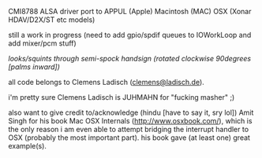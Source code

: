 CMI8788 ALSA driver port to APPUL (Apple) Macintosh (MAC) OSX
(Xonar HDAV/D2X/ST etc models)

still a work in progress (need to add gpio/spdif queues to IOWorkLoop and add mixer/pcm stuff)


*looks/squints through semi-spock handsign (rotated clockwise 90degrees [palms inward])*

all code belongs to Clemens Ladisch (clemens@ladisch.de).

i'm pretty sure Clemens Ladisch is JUHMAHN for "fucking masher" ;)

also want to give credit to/acknowledge (hindu [have to say it, sry lol]) Amit Singh for his book Mac OSX Internals (http://www.osxbook.com/), which is the only reason i am even able to attempt bridging the interrupt handler to OSX (probably the most important part). his book gave (at least one) great example(s).